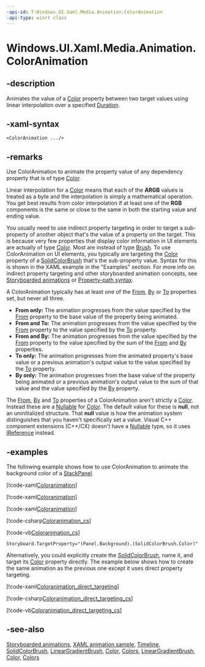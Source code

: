 ```yaml
---
-api-id: T:Windows.UI.Xaml.Media.Animation.ColorAnimation
-api-type: winrt class
---
```


<!-- Class syntax.
public class ColorAnimation : Windows.UI.Xaml.Media.Animation.Timeline, Windows.UI.Xaml.Media.Animation.IColorAnimation
-->

# Windows.UI.Xaml.Media.Animation.ColorAnimation

## -description
Animates the value of a [Color](../windows.ui/color.md) property between two target values using linear interpolation over a specified [Duration](timeline_duration.md).



## -xaml-syntax
```xaml
<ColorAnimation .../>
```


## -remarks
Use ColorAnimation to animate the property value of any dependency property that is of type [Color](../windows.ui/color.md).

Linear interpolation for a [Color](../windows.ui/color.md) means that each of the **ARGB** values is treated as a byte and the interpolation is simply a mathematical operation. You get best results from color interpolation if at least one of the **RGB** components is the same or close to the same in both the starting value and ending value.

You usually need to use indirect property targeting in order to target a sub-property of another object that's the value of a property on the target. This is because very few properties that display color information in UI elements are actually of type [Color](../windows.ui/color.md). Most are instead of type [Brush](../windows.ui.xaml.media/brush.md). To use ColorAnimation on UI elements, you typically are targeting the [Color](../windows.ui.xaml.media/solidcolorbrush_color.md) property of a [SolidColorBrush](../windows.ui.xaml.media/solidcolorbrush.md) that's the sub-property value. Syntax for this is shown in the XAML example in the "Examples" section. For more info on indirect property targeting and other storyboarded animation concepts, see [Storyboarded animations](/windows/uwp/graphics/storyboarded-animations) or [Property-path syntax](/windows/uwp/xaml-platform/property-path-syntax).

A ColorAnimation typically has at least one of the [From](coloranimation_from.md), [By](coloranimation_by.md) or [To](coloranimation_to.md) properties set, but never all three.
+ **From only:** The animation progresses from the value specified by the [From](coloranimation_from.md) property to the base value of the property being animated.
+ **From and To:** The animation progresses from the value specified by the [From](coloranimation_from.md) property to the value specified by the [To](coloranimation_to.md) property.
+ **From and By:** The animation progresses from the value specified by the [From](coloranimation_from.md) property to the value specified by the sum of the [From](coloranimation_from.md) and [By](coloranimation_by.md) properties.
+ **To only:** The animation progresses from the animated property's base value or a previous animation's output value to the value specified by the [To](coloranimation_to.md) property.
+ **By only:** The animation progresses from the base value of the property being animated or a previous animation's output value to the sum of that value and the value specified by the [By](coloranimation_by.md) property.


The [From](coloranimation_from.md), [By](coloranimation_by.md) and [To](coloranimation_to.md) properties of a ColorAnimation aren't strictly a [Color](../windows.ui/color.md). Instead these are a [Nullable](/dotnet/api/system.nullable-1?view=dotnet-uwp-10.0&preserve-view=true) for [Color](../windows.ui/color.md). The default value for these is **null**, not an uninitialized structure. That **null** value is how the animation system distinguishes that you haven't specifically set a value. Visual C++ component extensions (C++/CX) doesn't have a [Nullable](/dotnet/api/system.nullable-1?view=dotnet-uwp-10.0&preserve-view=true) type, so it uses [IReference](../windows.foundation/ireference_1.md) instead.

## -examples
The following example shows how to use ColorAnimation to animate the background color of a [StackPanel](../windows.ui.xaml.controls/stackpanel.md).



[!code-xaml[Coloranimation](../windows.ui.xaml.media.animation/code/coloranimation/csharp/Page.xaml#SnippetColoranimation)]


[!code-xaml[Coloranimation](../windows.ui.xaml.media.animation/code/coloranimationusingkeyframes/csharp/Page.xaml#SnippetColoranimationUsingKeyframes)]


[!code-xaml[Coloranimation](../windows.ui.xaml.media.animation/code/coloranimation_direct_targeting/csharp/Page.xaml#SnippetColoranimation_direct_targeting)]


[!code-csharp[Coloranimation_cs](../windows.ui.xaml.media.animation/code/coloranimation/csharp/Page.xaml.cs#SnippetColoranimation_cs)]

[!code-vb[Coloranimation_cs](../windows.ui.xaml.media.animation/code/coloranimation/vbnet/Page.xaml.vb#SnippetColoranimation_cs)]

```xaml
Storyboard.TargetProperty="(Panel.Background).(SolidColorBrush.Color)"
```

Alternatively, you could explicitly create the [SolidColorBrush](../windows.ui.xaml.media/solidcolorbrush.md), name it, and target its [Color](../windows.ui.xaml.media/solidcolorbrush_color.md) property directly. The example below shows how to create the same animation as the previous one except it uses direct property targeting.



[!code-xaml[Coloranimation_direct_targeting](../windows.ui.xaml.media.animation/code/coloranimation_direct_targeting/csharp/Page.xaml#SnippetColoranimation_direct_targeting)]


[!code-csharp[Coloranimation_direct_targeting_cs](../windows.ui.xaml.media.animation/code/coloranimation_direct_targeting/csharp/Page.xaml.cs#SnippetColoranimation_direct_targeting_cs)]

[!code-vb[Coloranimation_direct_targeting_cs](../windows.ui.xaml.media.animation/code/coloranimation_direct_targeting/vbnet/Page.xaml.vb#SnippetColoranimation_direct_targeting_cs)]

## -see-also
[Storyboarded animations](/windows/uwp/graphics/storyboarded-animations), [XAML animation sample](https://github.com/microsoftarchive/msdn-code-gallery-microsoft/tree/master/Official%20Windows%20Platform%20Sample/XAML%20animation%20library%20sample), [Timeline](timeline.md), [SolidColorBrush](../windows.ui.xaml.media/solidcolorbrush.md), [LinearGradientBrush](../windows.ui.xaml.media/lineargradientbrush.md), [Color](../windows.ui/color.md), [Colors](../windows.ui/colors.md), [LinearGradientBrush](../windows.ui.xaml.media/lineargradientbrush.md), [Color](../windows.ui/color.md), [Colors](../windows.ui/colors.md)
